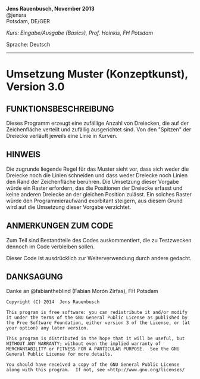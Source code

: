 __Jens Rauenbusch, November 2013__  
@jensra  
Potsdam, DE/GER

*Kurs: Eingabe/Ausgabe (Basics), Prof. Hoinkis, FH Potsdam*

Sprache: Deutsch

----

Umsetzung Muster (Konzeptkunst), Version 3.0
===

  


FUNKTIONSBESCHREIBUNG
---
Dieses Programm erzeugt eine zufällige Anzahl von Dreiecken, die auf der Zeichenfläche
verteilt und zufällig ausgerichtet sind. Von den "Spitzen" der Dreiecke verläuft jeweils eine
Linie in Kurven.

HINWEIS
---
Die zugrunde liegende Regel für das Muster sieht vor, dass sich weder die Dreiecke noch die
Linien schneiden und dass weder Dreiecke noch Linien den Rand der Zeichenfläche berühren.
Die Umsetzung dieser Vorgabe würde ein Raster erfordern, das die Positionen der Dreiecke erfasst
und keine anderen Dreiecke an der gleichen Position zulässt.
Ein solches Raster würde den Programmieraufwand exorbitant steigern, aus diesem Grund wird auf
die Umsetzung dieser Vorgabe verzichtet.

ANMERKUNGEN ZUM CODE
---
Zum Teil sind Bestandteile des Codes auskommentiert, die zu Testzwecken
dennoch im Code verbleiben sollen.

Dieser Code ist ausdrücklich zur Weiterverwendung durch andere gedacht.

DANKSAGUNG
---
Danke an @fabiantheblind (Fabian Morón Zirfas), FH Potsdam



    Copyright (C) 2014  Jens Rauenbusch

	This program is free software: you can redistribute it and/or modify it under the terms of the GNU General Public License as published by the Free Software Foundation, either version 3 of the License, or (at your option) any later version.

    This program is distributed in the hope that it will be useful, but WITHOUT ANY WARRANTY; without even the implied warranty of MERCHANTABILITY or FITNESS FOR A PARTICULAR PURPOSE.  See the GNU General Public License for more details.

    You should have received a copy of the GNU General Public License along with this program.  If not, see <http://www.gnu.org/licenses/